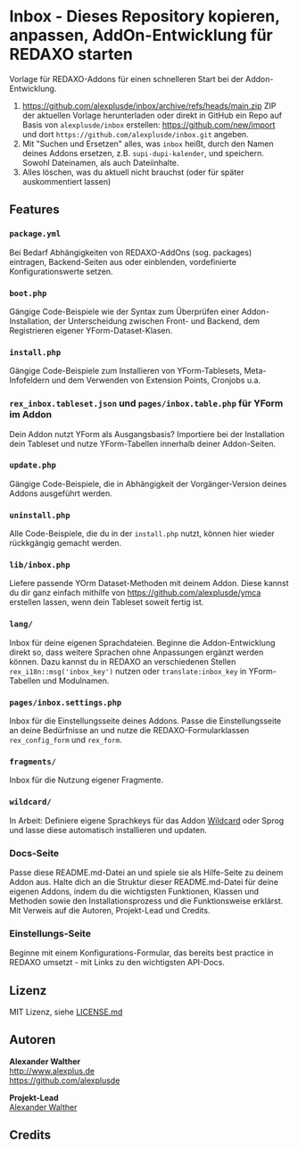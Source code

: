 # Inbox - Dieses Repository kopieren, anpassen, AddOn-Entwicklung für REDAXO starten

Vorlage für REDAXO-Addons für einen schnelleren Start bei der Addon-Entwicklung.

1. <https://github.com/alexplusde/inbox/archive/refs/heads/main.zip> ZIP der aktuellen Vorlage herunterladen oder direkt in GitHub ein Repo auf Basis von `alexplusde/inbox` erstellen: <https://github.com/new/import> und dort `https://github.com/alexplusde/inbox.git` angeben.
2. Mit "Suchen und Ersetzen" alles, was `inbox` heißt, durch den Namen deines Addons ersetzen, z.B. `supi-dupi-kalender`, und speichern. Sowohl Dateinamen, als auch Dateiinhalte.
3. Alles löschen, was du aktuell nicht brauchst (oder für später auskommentiert lassen)

## Features

### `package.yml`

Bei Bedarf Abhängigkeiten von REDAXO-AddOns (sog. packages) eintragen, Backend-Seiten aus oder einblenden, vordefinierte Konfigurationswerte setzen.

### `boot.php`

Gängige Code-Beispiele wie der Syntax zum Überprüfen einer Addon-Installation, der Unterscheidung zwischen Front- und Backend, dem Registrieren eigener YForm-Dataset-Klasen.

### `install.php`

Gängige Code-Beispiele zum Installieren von YForm-Tablesets, Meta-Infofeldern und dem Verwenden von Extension Points, Cronjobs u.a.

### `rex_inbox.tableset.json` und `pages/inbox.table.php` für YForm im Addon

Dein Addon nutzt YForm als Ausgangsbasis? Importiere bei der Installation dein Tableset und nutze YForm-Tabellen innerhalb deiner Addon-Seiten.

### `update.php`

Gängige Code-Beispiele, die in Abhängigkeit der Vorgänger-Version deines Addons ausgeführt werden.

### `uninstall.php`

Alle Code-Beispiele, die du in der `install.php` nutzt, können hier wieder rückkgängig gemacht werden.

### `lib/inbox.php`

Liefere passende YOrm Dataset-Methoden mit deinem Addon. Diese kannst du dir ganz einfach mithilfe von <https://github.com/alexplusde/ymca> erstellen lassen, wenn dein Tableset soweit fertig ist.

### `lang/`

Inbox für deine eigenen Sprachdateien. Beginne die Addon-Entwicklung direkt so, dass weitere Sprachen ohne Anpassungen ergänzt werden können. Dazu kannst du in REDAXO an verschiedenen Stellen `rex_i18n::msg('inbox_key')` nutzen oder `translate:inbox_key` in YForm-Tabellen und Modulnamen.

### `pages/inbox.settings.php`

Inbox für die Einstellungsseite deines Addons. Passe die Einstellungsseite an deine Bedürfnisse an und nutze die REDAXO-Formularklassen `rex_config_form` und `rex_form`.

### `fragments/`

Inbox für die Nutzung eigener Fragmente.

### `wildcard/`

In Arbeit: Definiere eigene Sprachkeys für das Addon [Wildcard](https://github.com/alexplusde/wildcard) oder Sprog und lasse diese automatisch installieren und updaten.

### Docs-Seite

Passe diese README.md-Datei an und spiele sie als Hilfe-Seite zu deinem Addon aus. Halte dich an die Struktur dieser README.md-Datei für deine eigenen Addons, indem du die wichtigsten Funktionen, Klassen und Methoden sowie den Installationsprozess und die Funktionsweise erklärst. Mit Verweis auf die Autoren, Projekt-Lead und Credits.

### Einstellungs-Seite

Beginne mit einem Konfigurations-Formular, das bereits best practice in REDAXO umsetzt - mit Links zu den wichtigsten API-Docs.

## Lizenz

MIT Lizenz, siehe [LICENSE.md](https://github.com/alexplusde/inbox/blob/master/LICENSE.md)  

## Autoren

**Alexander Walther**  
<http://www.alexplus.de>  
<https://github.com/alexplusde>  

**Projekt-Lead**  
[Alexander Walther](https://github.com/alexplusde)

## Credits
